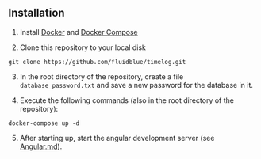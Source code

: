 ## Installation

1. Install [Docker](https://docs.docker.com/engine/install/) and [Docker Compose](https://docs.docker.com/compose/install/)

2. Clone this repository to your local disk
```
git clone https://github.com/fluidblue/timelog.git
```

3. In the root directory of the repository, create a file `database_password.txt` and save a new password for the database in it.

4. Execute the following commands (also in the root directory of the repository):
```
docker-compose up -d
```

5. After starting up, start the angular development server (see [Angular.md](Angular.md)).
